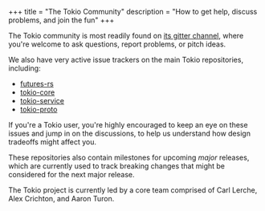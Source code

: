 +++
title = "The Tokio Community"
description = "How to get help, discuss problems, and join the fun"
+++

The Tokio community is most readily found on
[its gitter channel](https://gitter.im/tokio-rs/tokio), where you're welcome to
ask questions, report problems, or pitch ideas.

We also have very active issue trackers on the main Tokio repositories, including:

- [futures-rs](https://github.com/alexcrichton/futures-rs/issues)
- [tokio-core](https://github.com/tokio-rs/tokio-core/issues)
- [tokio-service](https://github.com/tokio-rs/tokio-service/issues)
- [tokio-proto](https://github.com/tokio-rs/tokio-proto/issues)

If you're a Tokio user, you're highly encouraged to keep an eye on these issues
and jump in on the discussions, to help us understand how design tradeoffs might
affect you.

These repositories also contain milestones for upcoming *major* releases, which
are currently used to track breaking changes that might be considered for the
next major release.

The Tokio project is currently led by a core team comprised of Carl Lerche, Alex
Crichton, and Aaron Turon.
